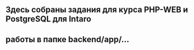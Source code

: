 ## Здесь собраны задания для курса PHP-WEB и PostgreSQL для Intaro

## работы в папке backend/app/...
